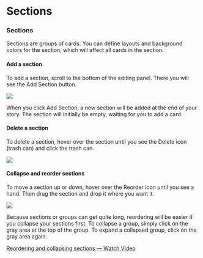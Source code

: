 # Sections

### Sections <a id="docs-internal-guid-3f04fa94-7fff-e04d-86d4-f27746d31af9"></a>

Sections are groups of cards. You can define layouts and background colors for the section, which will affect all cards in the section. 

#### Add a section

To add a section, scroll to the bottom of the editing panel. There you will see the Add Section button.   


![](https://lh5.googleusercontent.com/8-N3Ktlx-G9GfIeUcTKw5vmL5fuvdGz2O6wqnIC4cZEwlNI8iu0Bw9vFc0Ud02TZwZSjxQ-YqeidXUacHc5oMw-3oJ5ACJ-5WqhOYy2Cw-4p2kOLDz4rOnLhYQLo8d6NkUH_qQF8)

When you click Add Section, a new section will be added at the end of your story. The section will initially be empty, waiting for you to add a card.

#### Delete a section

To delete a section, hover over the section until you see the Delete icon \(trash can\) and click the trash can.  


![](https://lh3.googleusercontent.com/7yS8mzAoYDAqwsaVxzN9l-7xRHPFEvRum9FFUN8nLdUPhec4sEvdOqFR53L6iQm4nS-vGSbjWLKPF3xvbI5sSsl7rk9_iM00_MYu-wlT7Vq_f0lvpbs4Wv9E4AcqgGYehjJRyHY1)

#### Collapse and reorder sections

To move a section up or down, hover over the Reorder icon until you see a hand. Then drag the section and drop it where you want it.  


![](https://lh5.googleusercontent.com/n1WFMoOiBMbiZB4OLianafLtWgE8-3xGKWfQr_UAFNwvjGb3Z7BmPV9j1FDk9WRVh6sciQpv8f3lL5BMRHaJsmdpHqsUSc-mXYkrEZuQ0HR555SP0jWPSaRmpqc0ar55xXf7f9BR)

Because sections or groups can get quite long, reordering will be easier if you collapse your sections first. To collapse a group, simply click on the gray area at the top of the group. To expand a collapsed group, click on the gray area again.  


[Reordering and collapsing sections — Watch Video](https://www.loom.com/share/4698f07f24b248d0a355d562d5f4f9fb)


